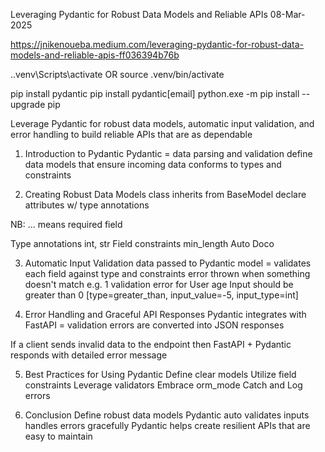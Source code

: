 Leveraging Pydantic for Robust Data Models and Reliable APIs
08-Mar-2025

https://jnikenoueba.medium.com/leveraging-pydantic-for-robust-data-models-and-reliable-apis-ff036394b76b

 .\.venv\Scripts\activate
 OR
 source .venv/bin/activate
 

pip install pydantic
pip install pydantic[email]
python.exe -m pip install --upgrade pip



Leverage Pydantic for robust data models, automatic input validation,
and error handling to build reliable APIs that are as dependable


1. Introduction to Pydantic
Pydantic = 
data parsing and validation
define data models that ensure incoming data conforms to types and constraints


2. Creating Robust Data Models
class inherits from BaseModel
declare attributes w/ type annotations

NB:
... means required field

Type annotations    int, str
Field constraints   min_length
Auto Doco       


3. Automatic Input Validation
data passed to Pydantic model = validates each field against type and constraints
error thrown when something doesn't match
e.g. 
1 validation error for User
age
  Input should be greater than 0 [type=greater_than, input_value=-5, input_type=int]


4. Error Handling and Graceful API Responses
Pydantic integrates with FastAPI = validation errors are converted into JSON responses

If a client sends invalid data to the endpoint then FastAPI + Pydantic responds with
detailed error message


5. Best Practices for Using Pydantic
Define clear models
Utilize field constraints
Leverage validators
Embrace orm_mode
Catch and Log errors


6. Conclusion
Define robust data models Pydantic auto validates inputs handles errors gracefully
Pydantic helps create resilient APIs that are easy to maintain